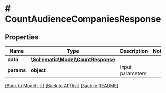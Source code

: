 # # CountAudienceCompaniesResponse

## Properties

Name | Type | Description | Notes
------------ | ------------- | ------------- | -------------
**data** | [**\Schematic\Model\CountResponse**](CountResponse.md) |  |
**params** | **object** | Input parameters |

[[Back to Model list]](../../README.md#models) [[Back to API list]](../../README.md#endpoints) [[Back to README]](../../README.md)
